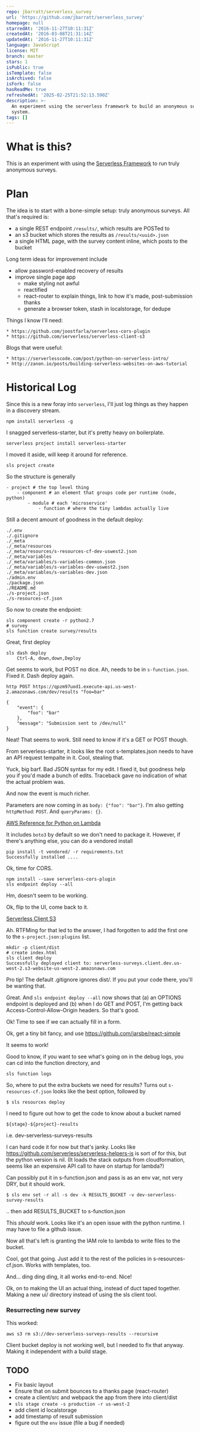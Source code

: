 ```yaml
---
repo: jbarratt/serverless_survey
url: 'https://github.com/jbarratt/serverless_survey'
homepage: null
starredAt: '2016-11-27T10:11:31Z'
createdAt: '2016-03-08T21:31:14Z'
updatedAt: '2016-11-27T10:11:31Z'
language: JavaScript
license: MIT
branch: master
stars: 1
isPublic: true
isTemplate: false
isArchived: false
isFork: false
hasReadMe: true
refreshedAt: '2025-02-25T21:52:13.590Z'
description: >-
  An experiment using the serverless framework to build an anonymous survey
  system.
tags: []
---
```


# What is this?

This is an experiment with using the [Serverless Framework](https://github.com/serverless/serverless) to run truly anonymous surveys.

# Plan

The idea is to start with a bone-simple setup: truly anonymous surveys.
All that's required is:

* a single REST endpoint `/results/`, which results are POSTed to
* an s3 bucket which stores the results as `/results/<uuid>.json`
* a single HTML page, with the survey content inline, which posts to the bucket

Long term ideas for improvement include

* allow password-enabled recovery of results
* improve single page app
    * make styling not awful
    * reactified
    * react-router to explain things, link to how it's made, post-submission thanks
    * generate a browser token, stash in localstorage, for dedupe

Things I know I'll need:

    * https://github.com/joostfarla/serverless-cors-plugin
    * https://github.com/serverless/serverless-client-s3

Blogs that were useful:

    * https://serverlesscode.com/post/python-on-serverless-intro/
    * http://zanon.io/posts/building-serverless-websites-on-aws-tutorial

# Historical Log

Since this is a new foray into `serverless`, I'll just log things as they happen in a discovery stream.

    npm install serverless -g

I snagged serverless-starter, but it's pretty heavy on boilerplate. 

    serverless project install serverless-starter

I moved it aside, will keep it around for reference.

    sls project create

So the structure is generally
    
    - project # the top level thing
        - component # an element that groups code per runtime (node, python)
            - module # each 'microservice'
                - function # where the tiny lambdas actually live

Still a decent amount of goodness in the default deploy:

    ./.env
    ./.gitignore
    ./_meta
    ./_meta/resources
    ./_meta/resources/s-resources-cf-dev-uswest2.json
    ./_meta/variables
    ./_meta/variables/s-variables-common.json
    ./_meta/variables/s-variables-dev-uswest2.json
    ./_meta/variables/s-variables-dev.json
    ./admin.env
    ./package.json
    ./README.md
    ./s-project.json
    ./s-resources-cf.json

So now to create the endpoint:

    sls component create -r python2.7
    # survey
    sls function create survey/results

Great, first deploy

    sls dash deploy
        Ctrl-A, down,down,Deploy

Get seems to work, but POST no dice. Ah, needs to be in `s-function.json`. Fixed it.
Dash deploy again.

    http POST https://qpzm97uod1.execute-api.us-west-2.amazonaws.com/dev/results "foo=bar"

	{                                                           
		"event": {                                              
			"foo": "bar"                                        
		},                                                      
		"message": "Submission sent to /dev/null"               
	}                                                           

Neat! That seems to work. Still need to know if it's a GET or POST though.

From serverless-starter, it looks like the root s-templates.json needs to have an API request tempalte in it. Cool, stealing that.

Yuck, big barf. Bad JSON syntax for my edit. I fixed it, but goodness help you if you'd made a bunch of edits. Traceback gave no indication of what the actual problem was.

And now the event is much richer.

Parameters are now coming in as `body: {"foo": "bar"}`. I'm also getting `httpMethod`: `POST`.
And `queryParams: {}`.


[AWS Reference for Python on Lambda](http://docs.aws.amazon.com/lambda/latest/dg/lambda-python-how-to-create-deployment-package.html)

It includes `boto3` by default so we don't need to package it.
However, if there's anything else, you can do a vendored install

    pip install -t vendored/ -r requirements.txt
    Successfully installed ....

Ok, time for CORS.

    npm install --save serverless-cors-plugin
    sls endpoint deploy --all

Hm, doesn't seem to be working. 

Ok, flip to the UI, come back to it.

[Serverless Client S3](https://github.com/serverless/serverless-client-s3)

Ah. RTFMing for that led to the answer, I had forgotten to add the first
one to the `s-project.json:plugins` list.

    mkdir -p client/dist
    # create index.html
    sls client deploy
    Successfully deployed client to: serverless-surveys.client.dev.us-west-2.s3-website-us-west-2.amazonaws.com 

Pro tip! The default .gitignore ignores dist/. If you put your code there, you'll be wanting that.

Great. And `sls endpoint deploy --all` now shows that (a) an OPTIONS endpoint is deployed and 
(b) when I do GET and POST, I'm getting back Access-Control-Allow-Origin headers. So that's good.

Ok! Time to see if we can actually fill in a form.

Ok, get a tiny bit fancy, and use https://github.com/jarsbe/react-simple

It seems to work!

Good to know, if you want to see what's going on in the debug logs, you can cd into the function directory, and

    sls function logs

So, where to put the extra buckets we need for results?
Turns out `s-resources-cf.json` looks like the best option, followed by

    $ sls resources deploy

I need to figure out how to get the code to know about
a bucket named

    ${stage}-${project}-results

i.e. dev-serverless-surveys-results

I can hard code it for now but that's janky. Looks like https://github.com/serverless/serverless-helpers-js is sort of for this, but the python version is nil. (It loads the stack outputs from cloudformation, seems like an expensive API call to have on startup for lambda?)

Can possibly put it in s-function.json and pass is as an env var, not very DRY, but it should work.

    $ sls env set -r all -s dev -k RESULTS_BUCKET -v dev-serverless-survey-results

.. then add RESULTS_BUCKET to s-function.json

This *should* work. Looks like it's an open issue with the python runtime. I may have to file a github issue.

Now all that's left is granting the IAM role to lambda to write files to the bucket.

Cool, got that going. Just add it to the rest of the policies in s-resources-cf.json. Works with templates, too.

And... ding ding ding, it all works end-to-end. Nice!

Ok, on to making the UI an actual thing, instead of duct taped together.
Making a new ui/ directory instead of using the sls client tool.

### Resurrecting new survey

This worked:

    aws s3 rm s3://dev-serverless-surveys-results --recursive

Client bucket deploy is not working well, but I needed to fix that anyway.
Making it independent with a build stage.


## TODO

* Fix basic layout
* Ensure that on submit bounces to a thanks page (react-router)
* create a client/src and webpack the app from there into client/dist
* `sls stage create -s production -r us-west-2`
* add client id localstorage
* add timestamp of result submission
* figure out the `env` issue (file a bug if needed)
